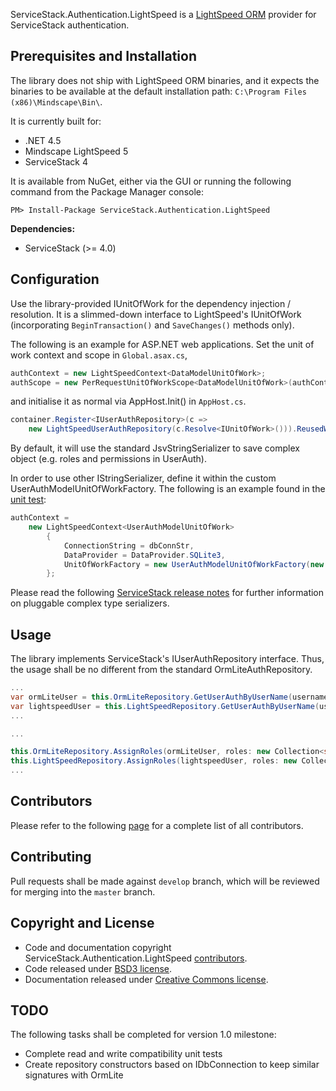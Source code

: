 ServiceStack.Authentication.LightSpeed is a [LightSpeed ORM](http://www.mindscapehq.com/products/lightspeed) provider for ServiceStack authentication.

## Prerequisites and Installation
The library does not ship with LightSpeed ORM binaries, and it expects the binaries to be available at the default installation path: `C:\Program Files (x86)\Mindscape\Bin\`.

It is currently built for:
  * .NET 4.5
  * Mindscape LightSpeed 5
  * ServiceStack 4

It is available from NuGet, either via the GUI or running the following command from the Package Manager console:

```
PM> Install-Package ServiceStack.Authentication.LightSpeed
```

**Dependencies:**

  * ServiceStack (>= 4.0)

## Configuration
Use the library-provided IUnitOfWork for the dependency injection / resolution. It is a slimmed-down interface to LightSpeed's IUnitOfWork (incorporating `BeginTransaction()` and `SaveChanges()` methods only).

The following is an example for ASP.NET web applications. Set the unit of work context and scope in `Global.asax.cs`,

```C#
authContext = new LightSpeedContext<DataModelUnitOfWork>;
authScope = new PerRequestUnitOfWorkScope<DataModelUnitOfWork>(authContext);
```

and initialise it as normal via AppHost.Init() in `AppHost.cs`.

```C#
container.Register<IUserAuthRepository>(c =>
    new LightSpeedUserAuthRepository(c.Resolve<IUnitOfWork>())).ReusedWithin(ReuseScope.Request);
```

By default, it will use the standard JsvStringSerializer to save complex object (e.g. roles and permissions in UserAuth).

In order to use other IStringSerializer, define it within the custom UserAuthModelUnitOfWorkFactory. The following is an example found in the [unit test](/blob/master/tests/ServiceStack.Authentication.LightSpeedTests/LightSpeedAuthProviderReadCompatibilityTest.cs):

```C#
authContext =
    new LightSpeedContext<UserAuthModelUnitOfWork>
        {
            ConnectionString = dbConnStr,
            DataProvider = DataProvider.SQLite3,
            UnitOfWorkFactory = new UserAuthModelUnitOfWorkFactory(new JsvStringSerializer())
        };
```

Please read the following [ServiceStack release notes](https://github.com/ServiceStack/ServiceStack/blob/081842d11c5dcf304a89f65e4491a9e92718d038/release-notes.md#pluggable-complex-type-serializers) for further information on pluggable complex type serializers.

## Usage
The library implements ServiceStack's IUserAuthRepository interface. Thus, the usage shall be no different from the standard OrmLiteAuthRepository.

```C#
...
var ormLiteUser = this.OrmLiteRepository.GetUserAuthByUserName(username);
var lightspeedUser = this.LightSpeedRepository.GetUserAuthByUserName(username);
...
```

```C#
...

this.OrmLiteRepository.AssignRoles(ormLiteUser, roles: new Collection<string> { "SuperAdmin" });
this.LightSpeedRepository.AssignRoles(lightspeedUser, roles: new Collection<string> { "SuperAdmin" });
...
``` 

## Contributors
Please refer to the following [page](/blob/master/Contributors.md) for a complete list of all contributors.

## Contributing
Pull requests shall be made against `develop` branch, which will be reviewed for merging into the `master` branch.

## Copyright and License
  * Code and documentation copyright ServiceStack.Authentication.LightSpeed [contributors](/blob/master/Contributors.md).
  * Code released under [BSD3 license](/blob/master/License.txt).
  * Documentation released under [Creative Commons license](/blob/master/LicenseDocs.txt).

## TODO
The following tasks shall be completed for version 1.0 milestone:
  * Complete read and write compatibility unit tests
  * Create repository constructors based on IDbConnection to keep similar signatures with OrmLite 